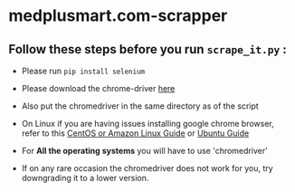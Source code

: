 # medplusmart.com-scrapper
## Follow these steps before you run `scrape_it.py` :

* Please run `pip install selenium` 

* Please download the chrome-driver [here](https://chromedriver.storage.googleapis.com/index.html?path=2.44/)

* Also put the chromedriver in the same directory as of the script  

* On Linux if you are having issues installing google chrome browser, refer to this [CentOS or Amazon Linux Guide](https://intoli.com/blog/installing-google-chrome-on-centos/) or [Ubuntu Guide](https://askubuntu.com/questions/510056/how-to-install-google-chrome)

* For **All the operating systems** you will have to use 'chromedriver'

* If on any rare occasion the chromedriver does not work for you, try downgrading it to a lower version.
